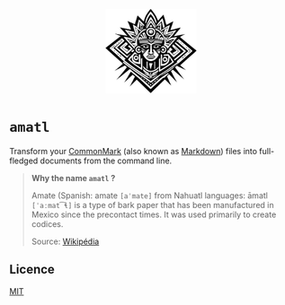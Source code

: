 <p align="center">
  <img src="./misc/resources/logo.svg" style="height:150px" />
</p>

# `amatl`

Transform your [CommonMark](https://commonmark.org/) (also known as [Markdown](https://fr.wikipedia.org/wiki/Markdown)) files into full-fledged documents from the command line.

> **Why the name `amatl` ?**
>
> Amate (Spanish: amate `[aˈmate]` from Nahuatl languages: āmatl `[ˈaːmat͡ɬ]` is a type of bark paper that has been manufactured in Mexico since the precontact times. It was used primarily to create codices.
> 
> Source: [Wikipédia](https://en.wikipedia.org/wiki/Amate)

## Licence

[MIT](./LICENCE)
